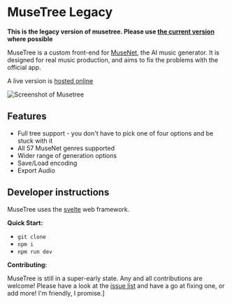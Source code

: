 # MuseTree Legacy

**This is the legacy version of musetree. Please use [the current version](https://github.com/stevenwaterman/musetree) where possible**

MuseTree is a custom front-end for [MuseNet](https://openai.com/blog/musenet/), the AI music generator.
It is designed for real music production, and aims to fix the problems with the official app.

A live version is [hosted online](http://musetree.stevenwaterman.uk)

![Screenshot of Musetree](musetree.png)

## Features

* Full tree support - you don't have to pick one of four options and be stuck with it
* All 57 MuseNet genres supported
* Wider range of generation options
* Save/Load encoding
* Export Audio

## Developer instructions

MuseTree uses the [svelte](https://svelte.dev/) web framework.

**Quick Start:**

* `git clone`
* `npm i`
* `npm run dev`

**Contributing:**

MuseTree is still in a super-early state.
Any and all contributions are welcome!
Please have a look at the [issue list](https://github.com/stevenwaterman/musetree/issues) and have a go at fixing one, or add more!
I'm friendly, I promise.]
